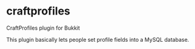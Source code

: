 craftprofiles
=============

CraftProfiles plugin for Bukkit

This plugin basically lets people set profile fields into a MySQL database.

